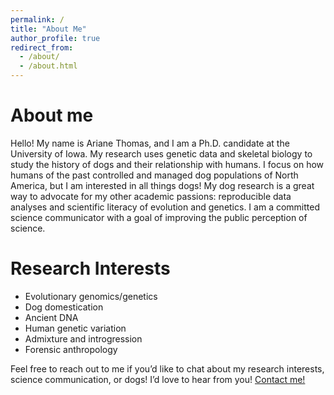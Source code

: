 ```yaml
---
permalink: /
title: "About Me"
author_profile: true
redirect_from: 
  - /about/
  - /about.html
---
```


About me
======

Hello! My name is Ariane Thomas, and I am a Ph.D. candidate at the University of Iowa. My research uses genetic data and skeletal biology to study the history of dogs and their relationship with humans. I focus on how humans of the past controlled and managed dog populations of North America, but I am interested in all things dogs!  My dog research is a great way to advocate for my other academic passions: reproducible data analyses and scientific literacy of evolution and genetics. I am a committed science communicator with a goal of improving the public perception of science.

Research Interests
======

- Evolutionary genomics/genetics
- Dog domestication
- Ancient DNA
- Human genetic variation
- Admixture and introgression
- Forensic anthropology

Feel free to reach out to me if you’d like to chat about my research interests, science communication, or dogs! I’d love to hear from you! [Contact me!](ariane-thomas@uiowa.edu)
